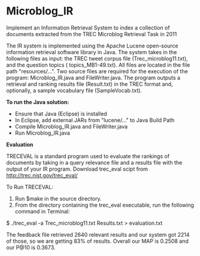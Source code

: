 # Microblog_IR
Implement an Information Retrieval System to index a collection of documents extracted from the TREC Microblog Retrieval Task in 2011

The IR system is implemented using the Apache Lucene open-source information retrieval software library in Java. The system takes in the following files as input: the TREC tweet corpus file (Trec_microblog11.txt), and the question topics ( topics_MB1-49.txt). All files are located in the file path "resources/...". Two source files are required for the execution of the program: Microblog_IR.java and FileWriter.java. The program outputs a retrieval and ranking results file (Result.txt) in the TREC format and, optionally, a sample vocabulary file (SampleVocab.txt). 


**To run the Java solution:**

-	Ensure that Java (Eclipse) is installed
-	In Eclipse, add external JARs from "lucene/..." to Java Build Path
-	Compile Microblog_IR.java and FileWriter.java
-	Run Microblog_IR.java

**Evaluation**

TRECEVAL is a standard program used to evaluate the rankings of documents by taking in a query relevance file and a results file with the output of your IR program. Download trec_eval scipt from http://trec.nist.gov/trec_eval/

To Run TRECEVAL:
1. Run $make in the source directory.
2. From the directory containing the trec_eval executable, run the following command in Terminal:

$ ./trec_eval -a Trec_microblog11.txt Results.txt > evaluation.txt


The feedback file retrieved 2640 relevant results and our system got 2214 of those, so we are getting 83% of results. Overall our MAP is 0.2508 and our P@10 is 0.3673. 
